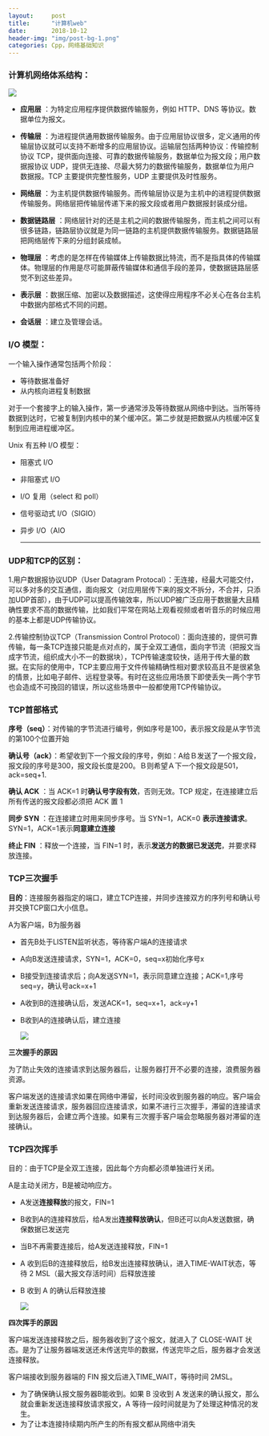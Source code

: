 ```yaml
---
layout:     post
title:      "计算机web"
date:       2018-10-12 
header-img: "img/post-bg-1.png"
categories: Cpp，网络基础知识
---
```


### 计算机网络体系结构：

![](\img\Blog\cw\t1.png)

- **应用层** ：为特定应用程序提供数据传输服务，例如 HTTP、DNS 等协议。数据单位为报文。
- **传输层** ：为进程提供通用数据传输服务。由于应用层协议很多，定义通用的传输层协议就可以支持不断增多的应用层协议。运输层包括两种协议：传输控制协议 TCP，提供面向连接、可靠的数据传输服务，数据单位为报文段；用户数据报协议 UDP，提供无连接、尽最大努力的数据传输服务，数据单位为用户数据报。TCP 主要提供完整性服务，UDP 主要提供及时性服务。
- **网络层** ：为主机提供数据传输服务。而传输层协议是为主机中的进程提供数据传输服务。网络层把传输层传递下来的报文段或者用户数据报封装成分组。
- **数据链路层** ：网络层针对的还是主机之间的数据传输服务，而主机之间可以有很多链路，链路层协议就是为同一链路的主机提供数据传输服务。数据链路层把网络层传下来的分组封装成帧。
- **物理层** ：考虑的是怎样在传输媒体上传输数据比特流，而不是指具体的传输媒体。物理层的作用是尽可能屏蔽传输媒体和通信手段的差异，使数据链路层感觉不到这些差异。

- **表示层** ：数据压缩、加密以及数据描述，这使得应用程序不必关心在各台主机中数据内部格式不同的问题。
- **会话层** ：建立及管理会话。

###  I/O 模型：

一个输入操作通常包括两个阶段：

- 等待数据准备好
- 从内核向进程复制数据

对于一个套接字上的输入操作，第一步通常涉及等待数据从网络中到达。当所等待数据到达时，它被复制到内核中的某个缓冲区。第二步就是把数据从内核缓冲区复制到应用进程缓冲区。

Unix 有五种 I/O 模型：

- 阻塞式 I/O

- 非阻塞式 I/O

- I/O 复用（select 和 poll）

- 信号驱动式 I/O（SIGIO）

- 异步 I/O（AIO

  [IO模型链接：]: https://github.com/CyC2018/CS-Notes/blob/master/notes/Socket.md#%E5%BA%94%E7%94%A8%E5%9C%BA%E6%99%AF

  ------

  

### UDP和TCP的区别：

1.用户数据报协议UDP（User Datagram Protocal）：无连接，经最大可能交付，可以多对多的交互通信，面向报文（对应用层传下来的报文不拆分，不合并，只添加UDP首部），由于UDP可以提高传输效率，所以UDP被广泛应用于数据量大且精确性要求不高的数据传输，比如我们平常在网站上观看视频或者听音乐的时候应用的基本上都是UDP传输协议。

2.传输控制协议TCP（Transmission Control Protocol）：面向连接的，提供可靠传输，每一条TCP连接只能是点对点的，属于全双工通信，面向字节流（把报文当成字节流，组织成大小不一的数据块），TCP传输速度较快，适用于传大量的数据。在实际的使用中，TCP主要应用于文件传输精确性相对要求较高且不是很紧急的情景，比如电子邮件、远程登录等。有时在这些应用场景下即使丢失一两个字节也会造成不可挽回的错误，所以这些场景中一般都使用TCP传输协议。

### TCP首部格式

**序号（seq）**：对传输的字节流进行编号，例如序号是100，表示报文段是从字节流的第100个位置开始

**确认号（ack）**：希望收到下一个报文段的序号，例如：A给Ｂ发送了一个报文段，报文段的序号是300，报文段长度是200。Ｂ则希望Ａ下一个报文段是501，ack=seq+1.

**确认 ACK** ：当 ACK=1 时**确认号字段有效**，否则无效。TCP 规定，在连接建立后所有传送的报文段都必须把 ACK 置 1

**同步 SYN** ：在连接建立时用来同步序号。当 SYN=1，ACK=0 **表示连接请求**。SYN=1，ACK=1表示**同意建立连接**

**终止 FIN** ：释放一个连接，当 FIN=1 时，表示**发送方的数据已发送完**，并要求释放连接。

### TCP三次握手

**目的**：连接服务器指定的端口，建立TCP连接，并同步连接双方的序列号和确认号并交换TCP窗口大小信息。

A为客户端，B为服务器

- 首先B处于LISTEN监听状态，等待客户端A的连接请求

- A向B发送连接请求，SYN=1，ACK=0，seq=x初始化序号x

- B接受到连接请求后；向A发送SYN=1，表示同意建立连接；ACK=1,序号seq=y，确认号ack=x+1

- A收到B的连接确认后，发送ACK=1，seq=x+1，ack=y+1

- B收到A的连接确认后，建立连接

  ![](\img\Blog\cw\t2.png)

**三次握手的原因**

为了防止失效的连接请求到达服务器后，让服务器打开不必要的连接，浪费服务器资源。

客户端发送的连接请求如果在网络中滞留，长时间没收到服务器的响应。客户端会重新发送连接请求，服务器回应连接请求，如果不进行三次握手，滞留的连接请求到达服务器后，会建立两个连接。如果有三次握手客户端会忽略服务器对滞留的连接确认。

### TCP四次挥手

目的：由于TCP是全双工连接，因此每个方向都必须单独进行关闭。

A是主动关闭方，B是被动响应方。

- A发送**连接释放**的报文，FIN=1

- B收到A的连接释放后，给A发出**连接释放确认**，但B还可以向A发送数据，确保数据已发送完

- 当B不再需要连接后，给A发送连接释放，FIN=1

- A 收到后B的连接释放后，给B发出连接释放确认，进入TIME-WAIT状态，等待 2 MSL（最大报文存活时间）后释放连接

- B 收到 A 的确认后释放连接

  ![](\img\Blog\cw\t3.png)

**四次挥手的原因**

客户端发送连接释放之后，服务器收到了这个报文，就进入了 CLOSE-WAIT 状态。是为了让服务器端发送还未传送完毕的数据，传送完毕之后，服务器才会发送连接释放。

客户端接收到服务器端的 FIN 报文后进入TIME_WAIT，等待时间 2MSL。

- 为了确保确认报文服务器B能收到。如果 B 没收到 A 发送来的确认报文，那么就会重新发送连接释放请求报文，A 等待一段时间就是为了处理这种情况的发生。
- 为了让本连接持续期内所产生的所有报文都从网络中消失